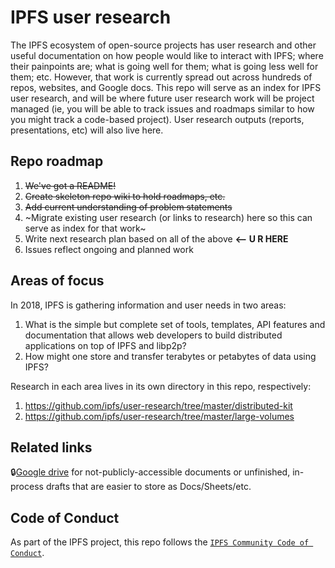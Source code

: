 # IPFS user research 

The IPFS ecosystem of open-source projects has user research and other useful documentation on how people would like to interact with IPFS; where their painpoints are; what is going well for them; what is going less well for them; etc. However, that work is currently spread out across hundreds of repos, websites, and Google docs. This repo will serve as an index for IPFS user research, and will be where future user research work will be project managed (ie, you will be able to track issues and roadmaps similar to how you might track a code-based project). User research outputs (reports, presentations, etc) will also live here.

## Repo roadmap

1. ~~We've got a README!~~
1. ~~Create skeleton repo wiki to hold roadmaps, etc.~~
1. ~~Add current understanding of problem statements~~
1. ~Migrate existing user research (or links to research) here so this can serve as index for that work~
1. Write next research plan based on all of the above **<-- U R HERE**
1. Issues reflect ongoing and planned work

## Areas of focus

In 2018, IPFS is gathering information and user needs in two areas:

1. What is the simple but complete set of tools, templates, API features and documentation that allows web developers to build distributed applications on top of IPFS and libp2p?
1. How might one store and transfer terabytes or petabytes of data using IPFS?

Research in each area lives in its own directory in this repo, respectively:
1. https://github.com/ipfs/user-research/tree/master/distributed-kit
1. https://github.com/ipfs/user-research/tree/master/large-volumes

## Related links

🔒[Google drive](https://drive.google.com/drive/folders/1KbLl9TOV94Ud_jUP23e4ned1dtrLSsvp) for not-publicly-accessible documents or unfinished, in-process drafts that are easier to store as Docs/Sheets/etc.

## Code of Conduct

As part of the IPFS project, this repo follows the [`IPFS Community Code of Conduct`](https://github.com/ipfs/community/blob/master/code-of-conduct.md).

